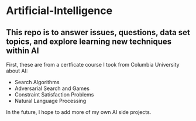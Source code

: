 # Artificial-Intelligence

## This repo is to answer issues, questions, data set topics, and explore learning new techniques within AI

First, these are from a certficate course I took from Columbia University about AI: 

- Search Algorithms 
- Adversarial Search and Games 
- Constraint Satisfaction Problems 
- Natural Language Processing 

In the future, I hope to add more of my own AI side projects. 
